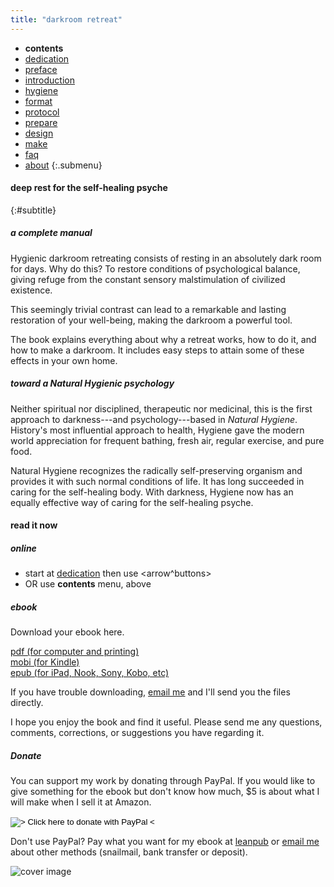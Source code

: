 ```yaml
---
title: "darkroom retreat"
---
```


- **contents**
- [dedication](/dedication)
- [preface](/preface/)
- [introduction](/introduction/)
- [hygiene](/hygiene/)
- [format](/format/)
- [protocol](/protocol/)
- [prepare](/prepare/)
- [design](/design/)
- [make](/make/)
- [faq](/faq/)
- [about](/about/)
{:.submenu}

#### deep rest for the self-healing psyche
{:#subtitle}

##### a complete manual

Hygienic darkroom retreating consists of resting in an absolutely dark room for days. Why do this? To restore conditions of psychological balance, giving refuge from the constant sensory malstimulation of civilized existence. 

This seemingly trivial contrast can lead to a remarkable and lasting restoration of your well-being, making the darkroom a powerful tool. 

The book explains everything about why a retreat works, how to do it, and how to make a darkroom. It includes easy steps to attain some of these effects in your own home.

##### toward a Natural Hygienic psychology

Neither spiritual nor disciplined, therapeutic nor medicinal, this is the first approach to darkness---and psychology---based in _Natural Hygiene_. History's most influential approach to health, Hygiene gave the modern world appreciation for frequent bathing, fresh air, regular exercise, and pure food.

Natural Hygiene recognizes the radically self-preserving organism and provides it with such normal conditions of life. It has long succeeded in caring for the self-healing body. With darkness, Hygiene now has an equally effective way of caring for the self-healing psyche.

#### read it now

##### online

- start at [dedication](/dedication/) then use \<arrow^buttons>
- OR use **contents** menu, above

<!-- <h4 id="booklet">buy book</h4>

108 pages, softcover
Quantity/price (postpaid)

<form action="https://www.paypal.com/cgi-bin/webscr" method="post" target="_top">
<input type="hidden" name="cmd" value="_s-xclick">
<input type="hidden" name="hosted_button_id" value="NQST4LMKJSUWQ">
<table>
<tr><td><input type="hidden" name="on0" value="Delivery in Europe">Delivery in Europe</td></tr><tr><td><select name="os0">
	<option value="1 copy">1 copy €8.00 EUR</option>
	<option value="4 copies">4 copies €20.00 EUR</option>
	<option value="12 copies">12 copies €48.00 EUR</option>
	<option value="48 copies">48 copies €72.00 EUR</option>
</select> </td></tr>
</table>
<input type="hidden" name="currency_code" value="EUR">
<input type="image" src="https://www.paypalobjects.com/en_US/i/btn/btn_buynow_SM.gif" border="0" name="submit" alt="Click here to pay with PayPal">
<img alt="" border="0" src="https://www.paypalobjects.com/en_US/i/scr/pixel.gif" width="1" height="1">
</form>

Delivery in US - _Coming Soon_ -->
<a name="ebook"></a>

##### ebook

Download your ebook here.

[pdf (for computer and printing)](https://www.dropbox.com/s/uq4u5rx46ysc2ko/darkroomretreat.pdf)  
[mobi (for Kindle)](https://www.dropbox.com/s/ivsgzqbsqxpc3ut/darkroomretreat.mobi)  
[epub (for iPad, Nook, Sony, Kobo, etc)](https://www.dropbox.com/s/ec8h29g1gd8r7pw/darkroomretreat.epub)

If you have trouble downloading, [email me](/about/) and I'll send you the files directly.

I hope you enjoy the book and find it useful. Please send me any questions, comments, corrections, or suggestions you have regarding it.

##### Donate

You can support my work by donating through PayPal. If you would like to give something for the ebook but don't know how much, $5 is about what I will make when I sell it at Amazon. 

<form action="https://www.paypal.com/cgi-bin/webscr" method="post" target="_top">
<input type="hidden" name="cmd" value="_s-xclick">
<input type="hidden" name="hosted_button_id" value="B5J9DMPM9J3EL">
<input type="image" src="https://www.paypalobjects.com/en_US/i/btn/btn_donate_SM.gif" border="0" name="submit" alt="> Click here to donate with PayPal <">
<img alt="" border="0" src="https://www.paypalobjects.com/en_US/i/scr/pixel.gif" width="1" height="1">
</form>

Don't use PayPal? Pay what you want for my ebook at [leanpub](http://leanpub.com/darkroom-retreat-hygiene) or [email me](/about/) about other methods (snailmail, bank transfer or deposit).

![cover image](/img/book/adcf.jpg)

<!-- - [Dwolla]() (US only) -->

<!-- 

<form action="https://www.paypal.com/cgi-bin/webscr" method="post" target="_top">
<input type="hidden" name="cmd" value="_s-xclick">
<input type="hidden" name="hosted_button_id" value="5FQWNH59N7KZY">
<table>
<tr><td><input type="hidden" name="on0" value="Delivery in US">Delivery in US</td></tr><tr><td><select name="os0">
	<option value="1 copy">1 copy $10.00 USD</option>
	<option value="4 copies">4 copies $24.00 USD</option>
	<option value="12 copies">12 copies $60.00 USD</option>
	<option value="48 copies">48 copies $96.00 USD</option>
</select> </td></tr>
</table>
<input type="hidden" name="currency_code" value="USD">
<input type="image" src="https://www.paypalobjects.com/en_US/i/btn/btn_buynow_SM.gif" border="0" name="submit" alt="PayPal - The safer, easier way to pay online!">
<img alt="" border="0" src="https://www.paypalobjects.com/en_US/i/scr/pixel.gif" width="1" height="1">
</form>


- [Dwolla]() (US only) -->

